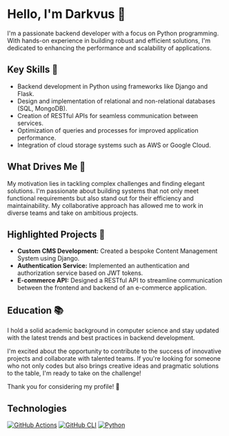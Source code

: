<style>
  @import url('path/to/styles.css');
</style>

# Hello, I'm Darkvus 👋

I'm a passionate backend developer with a focus on Python programming. With hands-on experience in building robust and efficient solutions, I'm dedicated to enhancing the performance and scalability of applications.

## Key Skills 🚀

- Backend development in Python using frameworks like Django and Flask.
- Design and implementation of relational and non-relational databases (SQL, MongoDB).
- Creation of RESTful APIs for seamless communication between services.
- Optimization of queries and processes for improved application performance.
- Integration of cloud storage systems such as AWS or Google Cloud.

## What Drives Me 🌟

My motivation lies in tackling complex challenges and finding elegant solutions. I'm passionate about building systems that not only meet functional requirements but also stand out for their efficiency and maintainability. My collaborative approach has allowed me to work in diverse teams and take on ambitious projects.

## Highlighted Projects 🚀

- **Custom CMS Development:** Created a bespoke Content Management System using Django.
- **Authentication Service:** Implemented an authentication and authorization service based on JWT tokens.
- **E-commerce API:** Designed a RESTful API to streamline communication between the frontend and backend of an e-commerce application.

## Education 📚

I hold a solid academic background in computer science and stay updated with the latest trends and best practices in backend development.

I'm excited about the opportunity to contribute to the success of innovative projects and collaborate with talented teams. If you're looking for someone who not only codes but also brings creative ideas and pragmatic solutions to the table, I'm ready to take on the challenge!

Thank you for considering my profile! 🙌
## Technologies
[![GitHub Actions](https://img.shields.io/badge/GitHub-Actions-Green?style=for-the-badge&logo=github&logoColor=white&labelColor=101010)]()
[![GitHub CLI](https://img.shields.io/badge/GitHub-CLI-Yelow?style=for-the-badge&logo=github&logoColor=white&labelColor=101010)]()
[![Python](https://img.shields.io/badge/Python-3776AB?style=for-the-badge&logo=python&logoColor=white&labelColor=101010)]()
